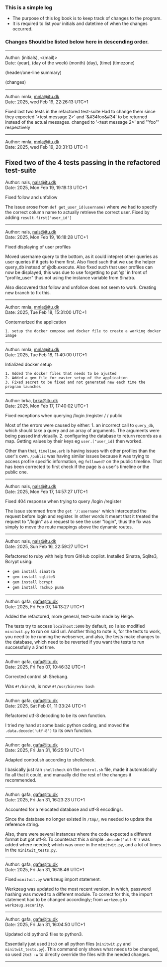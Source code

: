 ### This is a simple log
- The purpose of this log book is to keep track of changes to the program.
- It is required to list your initials and datetime of when the changes occurred.

### Changes Should be listed below here in descending order.

---

Author: (initials), <(mail)> <br>
Date: (year), (day of the week) (month) (day), (time) (timezone)

(header/one-line summary)

(changes)

---

Author: mnla, <mnla@itu.dk> <br>
Date: 2025, wed Feb 19, 22:26:13 UTC+1

Fixed last two tests in the refactored test-suite
Had to change them since they expected
'&lt;test message 2&gt;' and '&#34foo&#34' to be returned
instead of the actual messages.
changed to '<test message 2>' and '"foo"' respectively

---

Author: mnla, <mnla@itu.dk> <br>
Date: 2025, wed Feb 19, 20:31:13 UTC+1

Fixed two of the 4 tests passing in the refactored test-suite
---

Author: nals, <nals@itu.dk> <br>
Date: 2025, Mon Feb 19, 19:19:13 UTC+1

Fixed follow and unfollow

The issue arose from `def get_user_id(username)` where we had to specify the correct column name to actually retrieve the correct user. Fixed by adding `result.first['user_id']`

---

Author: nals, <nals@itu.dk> <br>
Date: 2025, Mon Feb 19, 16:18:28 UTC+1

Fixed displaying of user profiles

Moved username query to the bottom, as it could intepret other queries as user queries if it gets to them first. Also fixed such that we use the helper query_db instead of @db.execute.  Also fixed such that user profiles can now be displayed, this was due to use forgetting to put '@' in front of "profile_user" thus not using the instance variable from Sinatra.

Also discovered that follow and unfollow does not seem to work. Creating new branch to fix this.

---

Author: mnla, <mnla@itu.dk> <br>
Date: 2025, Tue Feb 18, 15:31:00 UTC+1

Conternerized the application

    1. setup the docker compose and docker file to create a working docker image


---

Author: mnla, <mnla@itu.dk> <br>
Date: 2025, Tue Feb 18, 11:40:00 UTC+1

Intialized docker setup

    1. Added the docker files that needs to be ajusted
    2. Added a gem file for easier setup of the application
    3. Fixed secret to be fixed and not generated new each time the program launches



---

Author: brka, <brka@itu.dk> <br>
Date: 2025, Mon Feb 17, 17:40:02 UTC+1

Fixed exceptions when querying /login /register / / public

Most of the errors were caused by either:
    1. an incorrect call to `query_db`, which should take a query and an array of arguments. The arguments were being passed individually.
    2. configuring the database to return records as a map. Getting values by their keys eg `user.["user_id]` then worked.

Other than that, `timeline.erb` is having issues with other profiles than the user's own.
`/public` was having similar issues because it was trying to access profile specific information, eg `followed?` on the public timeline.
That has been corrected to first check if the page is a user's timeline or the public one.  

---

Author: nals, <nals@itu.dk> <br>
Date: 2025, Mon Feb 17, 14:57:27 UTC+1

Fixed 404 response when trying to query /login /register

The issue stemmed from the `get '/:username'` which intercepted the request before login and register. In other words it meant that it treated the request to "/login" as a request to see the user "login", thus the fix was simply to move the route mappings above the dynamic routes.

---

Author: nals, <nals@itu.dk> <br>
Date: 2025, Sun Feb 16, 22:59:27 UTC+1

Refactored to ruby with help from GitHub copilot. Installed Sinatra, Sqlite3, Bcrypt using: 
- `gem install sinatra` 
- `gem install sqlite3`
- `gem install bcrypt`
- `gem install rackup puma`
---

Author: gafa, <gafa@itu.dk> <br>
Date: 2025, Fri Feb 07, 14:13:27 UTC+1

Added the refactored, more general, test-suite made by Helge.

The tests try to access `localhost:5000` by default,
so I also modified `minitwit.py` to run on said url.
Another thing to note is, for the tests to work,
you need to be running the webserver, and also,
the tests make changes to the database,
which need to be reverted if you want
the tests to run successfully a 2nd time.

---

Author: gafa, <gafa@itu.dk> <br>
Date: 2025, Fri Feb 07, 10:46:32 UTC+1

Corrected control.sh Shebang.

Was `#!/bin/sh`, is now `#!/usr/bin/env bash`

---

Author: gafa, <gafa@itu.dk> <br>
Date: 2025, Sat Feb 01, 11:33:24 UTC+1

Refactored utf-8 decoding to be its own function.

I tried my hand at some basic python coding, 
and moved the `.data.decode('utf-8')` to its own function.

---

Author: gafa, <gafa@itu.dk> <br>
Date: 2025, Fri Jan 31, 16:25:19 UTC+1

Adapted control.sh according to shellcheck.

I basically just ran `shellcheck` on the `control.sh` file,
made it automatically fix all that it could,
and manually did the rest of the changes it recommended.

---

Author: gafa, <gafa@itu.dk> <br>
Date: 2025, Fri Jan 31, 16:23:23 UTC+1

Accounted for a relocated database and utf-8 encodings.

Since the database no longer existed in `/tmp/`,
we needed to update the reference string.

Also, there were several instances where the code
expected a different format but got utf-8.
To counteract this a simple `.decode('utf-8')`
was added where needed; which was once in the `minitwit.py`,
and a lot of times in the `minitwit_tests.py`.

---

Author: gafa, <gafa@itu.dk> <br>
Date: 2025, Fri Jan 31, 16:18:46 UTC+1

Fixed `minitwit.py` werkzeug import statement.

Werkzeug was updated to the most recent version, in which,
password hashing was moved to a different module.
To correct for this, the import statement had to be changed accordingly;
from `werkzeug` to `werkzeug.security`.

---

Author: gafa, <gafa@itu.dk> <br>
Date: 2025, Fri Jan 31, 16:04:50 UTC+1

Updated old python2 files to python3.

Essentially just used `2to3` on all python files (`minitwit.py` and `minitwit_tests.py`).
This command only shows what needs to be changed, 
so used `2to3 -w` to directly override the files with the needed changes.

---